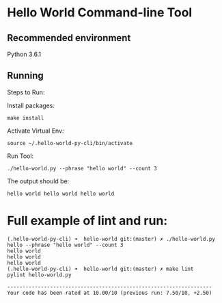 # Hello World Command-line Tool

## Recommended environment
Python 3.6.1

## Running

Steps to Run:

Install packages:

`make install`

Activate Virtual Env:

`source ~/.hello-world-py-cli/bin/activate`

Run Tool:

`./hello-world.py --phrase "hello world" --count 3`

The output should be:

`hello world hello world hello world`

# Full example of lint and run:

    (.hello-world-py-cli) ➜  hello-world git:(master) ✗ ./hello-world.py hello --phrase "hello world" --count 3
    hello world
    hello world
    hello world
    (.hello-world-py-cli) ➜  hello-world git:(master) ✗ make lint
    pylint hello-world.py

    -------------------------------------------------------------------
    Your code has been rated at 10.00/10 (previous run: 7.50/10, +2.50)